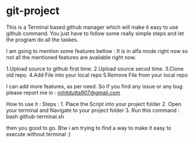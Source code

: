 # git-project
This is a Terminal based github manager which will make it easy to use github command.
You just have to follow some really simple steps and let the program do all the taskes.

I am going to mention some features bellow :
  It is in alfa mode right now so not all the mentioned features are available right now.

1.Upload source to github first time.
2.Upload source secod time.
3.Clone old repo.
4.Add File into your local repo
5.Remove File from your local repo


I can add more features, as per need.
So if you find any issue or any bug please report me in : rohitdutta907@gmail.com

How to use it :
  Steps :
    1. Place the Script into your project folder
    2. Open your terminal and Navigate to your project folder
    3. Run this command : bash github-terminal.sh
    
   then you good to go. Btw i am trying to find a way to make it easy to execute without terminal :)
